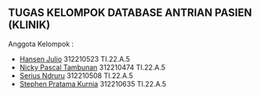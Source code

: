 ## TUGAS KELOMPOK DATABASE ANTRIAN PASIEN (KLINIK)

Anggota Kelompok :
- [Hansen Julio](https://github.com/hansen021) 312210523 TI.22.A.5
- [Nicky Pascal Tambunan](https://github.com/nickypascal) 312210474 TI.22.A.5
- [Serius Ndruru](https://github.com/rius23) 312210508 TI.22.A.5
- [Stephen Pratama Kurnia](https://www.github.com/steprtm) 312210635 TI.22.A.5

